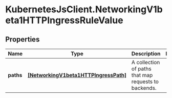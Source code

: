 # KubernetesJsClient.NetworkingV1beta1HTTPIngressRuleValue

## Properties
Name | Type | Description | Notes
------------ | ------------- | ------------- | -------------
**paths** | [**[NetworkingV1beta1HTTPIngressPath]**](NetworkingV1beta1HTTPIngressPath.md) | A collection of paths that map requests to backends. | 


